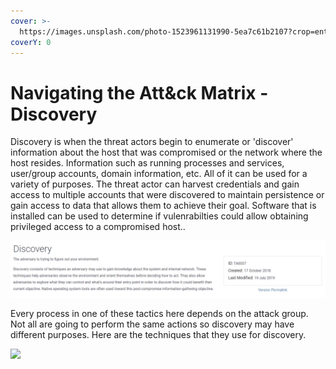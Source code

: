 ```yaml
---
cover: >-
  https://images.unsplash.com/photo-1523961131990-5ea7c61b2107?crop=entropy&cs=srgb&fm=jpg&ixid=MnwxOTcwMjR8MHwxfHNlYXJjaHw2fHx0ZWNofGVufDB8fHx8MTY0NjY4ODE2Ng&ixlib=rb-1.2.1&q=85
coverY: 0
---
```


# Navigating the Att\&ck Matrix - Discovery

Discovery is when the threat actors begin to enumerate or 'discover' information about the host that was compromised or the network where the host resides. Information such as running processes and services, user/group accounts, domain information, etc.  All of it can be used for a variety of purposes.  The threat actor can harvest credentials and gain access to multiple accounts that were discovered to maintain persistence or gain access to data that allows them to achieve their goal.  Software that is installed can be used to determine if vulenrabilties could allow obtaining privileged access to a compromised host..&#x20;

![](../../.gitbook/assets/discovery.PNG)

Every process in one of these tactics here depends on the attack group. Not all are going to perform the same actions so discovery may have different purposes. Here are the techniques that they use for discovery.&#x20;

![](../../.gitbook/assets/discovery\_techniques.PNG)

